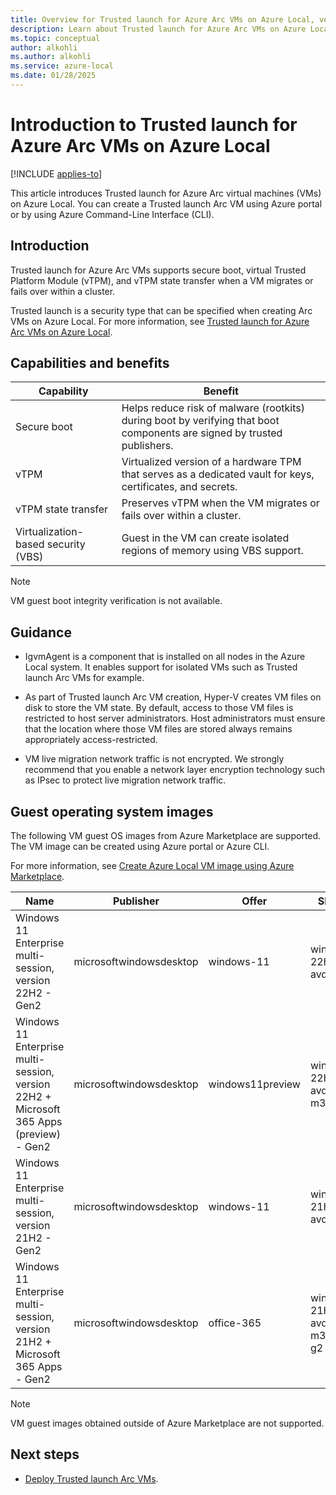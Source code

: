 ```yaml
---
title: Overview for Trusted launch for Azure Arc VMs on Azure Local, version 23H2
description: Learn about Trusted launch for Azure Arc VMs on Azure Local, version 23H2.
ms.topic: conceptual
author: alkohli
ms.author: alkohli
ms.service: azure-local
ms.date: 01/28/2025
---
```


# Introduction to Trusted launch for Azure Arc VMs on Azure Local

[!INCLUDE [applies-to](../includes/hci-applies-to-23h2.md)]

This article introduces Trusted launch for Azure Arc virtual machines (VMs) on Azure Local. You can create a Trusted launch Arc VM using Azure portal or by using Azure Command-Line Interface (CLI).


## Introduction

Trusted launch for Azure Arc VMs supports secure boot, virtual Trusted Platform Module (vTPM), and vTPM state transfer when a VM migrates or fails over within a cluster.

Trusted launch is a security type that can be specified when creating Arc VMs on Azure Local. For more information, see [Trusted launch for Azure Arc VMs on Azure Local](https://techcommunity.microsoft.com/t5/security-compliance-and-identity/trusted-launch-for-azure-arc-vms-on-azure-stack-hci-version-23h2/ba-p/3978051).

## Capabilities and benefits

| Capability | Benefit |
|----|----|
| Secure boot | Helps reduce risk of malware (rootkits) during boot by verifying that boot components are signed by trusted publishers. |
| vTPM | Virtualized version of a hardware TPM that serves as a dedicated vault for keys, certificates, and secrets.  |
| vTPM state transfer| Preserves vTPM when the VM migrates or fails over within a cluster. |
| Virtualization-based security (VBS) | Guest in the VM can create isolated regions of memory using VBS support. |

> [!NOTE]
> VM guest boot integrity verification is not available.

## Guidance

- IgvmAgent is a component that is installed on all nodes in the Azure Local system. It enables support for isolated VMs such as Trusted launch Arc VMs for example.

- As part of Trusted launch Arc VM creation, Hyper-V creates VM files on disk to store the VM state. By default, access to those VM files is restricted to host server administrators. Host administrators must ensure that the location where those VM files are stored always remains appropriately access-restricted.

- VM live migration network traffic is not encrypted. We strongly recommend that you enable a network layer encryption technology such as IPsec to protect live migration network traffic.

<!--- VM live migration network traffic is not encrypted. We strongly recommend that you enable IPsec to protect live migration network traffic. For more information, see [Network Recommendations for a Hyper-V Cluster](/previous-versions/windows/it-pro/windows-server-2012-R2-and-2012/dn550728(v=ws.11)#How_to_isolate_the_network_traffic_on_a_Hyper-V_cluster).-->

## Guest operating system images

The following VM guest OS images from Azure Marketplace are supported. The VM image can be created using Azure portal or Azure CLI.

For more information, see [Create Azure Local VM image using Azure Marketplace](/azure-stack/hci/manage/virtual-machine-image-azure-marketplace?tabs=azurecli).

| Name | Publisher | Offer | SKU | Version number |
|---|---|---|---|---|
| Windows 11 Enterprise multi-session, version 22H2 - Gen2 | microsoftwindowsdesktop | windows-11  | win11-22h2-avd | 22621.2428.231001 |
| Windows 11 Enterprise multi-session, version 22H2 + Microsoft 365 Apps (preview) - Gen2 | microsoftwindowsdesktop | windows11preview | win11-22h2-avd-m365 | 22621.382.220810 |
| Windows 11 Enterprise multi-session, version 21H2 - Gen2 | microsoftwindowsdesktop  | windows-11  | win11-21h2-avd | 22000.2538.231001 |
| Windows 11 Enterprise multi-session, version 21H2 + Microsoft 365 Apps - Gen2 | microsoftwindowsdesktop | office-365 | win10-21h2-avd-m365-g2 | 19044.3570.231010 |

> [!NOTE]
> VM guest images obtained outside of Azure Marketplace are not supported.

## Next steps

- [Deploy Trusted launch Arc VMs](trusted-launch-vm-deploy.md).
